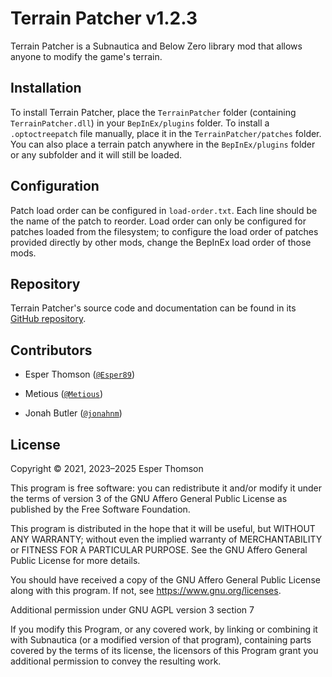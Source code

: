 # Terrain Patcher v1.2.3

Terrain Patcher is a Subnautica and Below Zero library mod that allows anyone to modify the game's
terrain.

## Installation

To install Terrain Patcher, place the `TerrainPatcher` folder (containing `TerrainPatcher.dll`) in
your `BepInEx/plugins` folder. To install a `.optoctreepatch` file manually, place it in the
`TerrainPatcher/patches` folder. You can also place a terrain patch anywhere in the
`BepInEx/plugins` folder or any subfolder and it will still be loaded.

## Configuration

Patch load order can be configured in `load-order.txt`. Each line should be the name of the patch to
reorder. Load order can only be configured for patches loaded from the filesystem; to configure the
load order of patches provided directly by other mods, change the BepInEx load order of those mods.

## Repository

Terrain Patcher's source code and documentation can be found in its [GitHub
repository](https://github.com/Esper89/Subnautica-TerrainPatcher).

## Contributors

- Esper Thomson ([`@Esper89`](https://github.com/Esper89))

- Metious ([`@Metious`](https://github.com/Metious))

- Jonah Butler ([`@jonahnm`](https://github.com/jonahnm))

## License

Copyright © 2021, 2023–2025 Esper Thomson

This program is free software: you can redistribute it and/or modify it under the terms of version
3 of the GNU Affero General Public License as published by the Free Software Foundation.

This program is distributed in the hope that it will be useful, but WITHOUT ANY WARRANTY; without
even the implied warranty of MERCHANTABILITY or FITNESS FOR A PARTICULAR PURPOSE. See the GNU Affero
General Public License for more details.

You should have received a copy of the GNU Affero General Public License along with this program.
If not, see <https://www.gnu.org/licenses>.

Additional permission under GNU AGPL version 3 section 7

If you modify this Program, or any covered work, by linking or combining it with Subnautica (or a
modified version of that program), containing parts covered by the terms of its license, the
licensors of this Program grant you additional permission to convey the resulting work.
